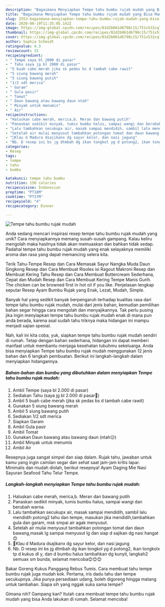 ```yaml
---
description: "Bagaimana Menyiapkan Tempe tahu bumbu rujak mudah yang Bisa Manjain Lidah"
title: "Bagaimana Menyiapkan Tempe tahu bumbu rujak mudah yang Bisa Manjain Lidah"
slug: 2553-bagaimana-menyiapkan-tempe-tahu-bumbu-rujak-mudah-yang-bisa-manjain-lidah
date: 2020-08-19T11:35:05.142Z
image: https://img-global.cpcdn.com/recipes/01d2b061d6798c15/751x532cq70/tempe-tahu-bumbu-rujak-mudah-foto-resep-utama.jpg
thumbnail: https://img-global.cpcdn.com/recipes/01d2b061d6798c15/751x532cq70/tempe-tahu-bumbu-rujak-mudah-foto-resep-utama.jpg
cover: https://img-global.cpcdn.com/recipes/01d2b061d6798c15/751x532cq70/tempe-tahu-bumbu-rujak-mudah-foto-resep-utama.jpg
author: Sophia Schmidt
ratingvalue: 4.3
reviewcount: 15
recipeingredient:
- " Tempe saya bl 2000 di pasar"
- " Tahu saya jg bl 2000 di pasar"
- "5 buah cabe merah jika sk pedas bs d tambah cabe rawit"
- "5 siung bawang merah"
- "5 siung bawang putih"
- "1/2 sdt merica"
- " Garam"
- " Gula pasir"
- " Tomat"
- " Daun bawang atau bawang daun ntah"
- " Minyak untuk menumis"
- " Air"
recipeinstructions:
- "Haluskan cabe merah, merica,b. Meran dan bawang putih"
- "Panaskan sedikit minyak, tumis bumbu halus, sampai wangi dan berubah warna."
- "Lalu tambahkan secukupx air, masak sampai mendidih, sambil lalu mendidih potong2 tahu dan tempe, masukan jika mendidih,tambahkan gula dan garam, msk smpai air agak menyusut."
- "Setelah air mulai menyusut tambahkan potongan tomat dan daun bawang,masak lg sampai menyusut lg dan siap d sajikan dg nasi hangat😊"
- "🌺Klau d Madura dsajikanx dg sayur kelor, dan nasi jagung"
- "Nb. D resep ini bs jg dtmbah dg ikan tongkol yg d potong2, ikan tongkolx tp d kukus dl y, dan d bumbu halus tambahkan dg kunyit, langkah2 semuax sm bunda, selamat mencoba😊😊😊"
categories:
- Resep
tags:
- tempe
- tahu
- bumbu

katakunci: tempe tahu bumbu 
nutrition: 150 calories
recipecuisine: Indonesian
preptime: "PT18M"
cooktime: "PT37M"
recipeyield: "4"
recipecategory: Dinner

---
```



![Tempe tahu bumbu rujak mudah](https://img-global.cpcdn.com/recipes/01d2b061d6798c15/751x532cq70/tempe-tahu-bumbu-rujak-mudah-foto-resep-utama.jpg)

Anda sedang mencari inspirasi resep tempe tahu bumbu rujak mudah yang unik? Cara menyiapkannya memang susah-susah gampang. Kalau keliru mengolah maka hasilnya tidak akan memuaskan dan bahkan tidak sedap. Padahal tempe tahu bumbu rujak mudah yang enak selayaknya memiliki aroma dan rasa yang dapat memancing selera kita.

Terik Tahu-Tempe Resep dan Cara Memasak Sayur Nangka Muda Daun Singkong Resep dan Cara Membuat Risoles isi Ragout Makroni Resep dan Membuat Kering Tahu Resep dan Cara Membuat Buttercream Sederhana, Cepat dan Mudah Resep dan Cara Membuat Kering Tempe Manis Gurih. The chicken can be browned first in hot oil if you like. Penjelasan lengkap seputar Resep Ayam Bumbu Rujak yang Enak, Lezat, Mudah, Simple.

Banyak hal yang sedikit banyak berpengaruh terhadap kualitas rasa dari tempe tahu bumbu rujak mudah, mulai dari jenis bahan, kemudian pemilihan bahan segar hingga cara mengolah dan menyajikannya. Tak perlu pusing jika ingin menyiapkan tempe tahu bumbu rujak mudah enak di mana pun anda berada, karena asal sudah tahu triknya maka hidangan ini mampu menjadi sajian spesial.


Nah, kali ini kita coba, yuk, siapkan tempe tahu bumbu rujak mudah sendiri di rumah. Tetap dengan bahan sederhana, hidangan ini dapat memberi manfaat untuk membantu menjaga kesehatan tubuhmu sekeluarga. Anda bisa menyiapkan Tempe tahu bumbu rujak mudah menggunakan 12 jenis bahan dan 6 langkah pembuatan. Berikut ini langkah-langkah dalam menyiapkan hidangannya.

<!--inarticleads1-->

##### Bahan-bahan dan bumbu yang dibutuhkan dalam menyiapkan Tempe tahu bumbu rujak mudah:

1. Ambil  Tempe (saya bl 2.000 di pasar)
1. Sediakan  Tahu (saya jg bl 2.000 di pasar🤭)
1. Ambil 5 buah cabe merah (jika sk pedas bs d tambah cabe rawit)
1. Gunakan 5 siung bawang merah
1. Ambil 5 siung bawang putih
1. Sediakan 1/2 sdt merica
1. Siapkan  Garam
1. Ambil  Gula pasir
1. Ambil  Tomat
1. Gunakan  Daun bawang atau bawang daun (ntah😑)
1. Ambil  Minyak untuk menumis
1. Ambil  Air


Resepnya juga sangat simpel dan siap dalam. Rujak tahu, jawaban untuk kamu yang ingin camilan segar dan sehat saat jam-jam kritis lapar. Minimalis dan mudah diolah, berikut resepnya! Ayam Daging Mie Nasi Sayuran Seafood Tahu Telur Tempe. 

<!--inarticleads2-->

##### Langkah-langkah menyiapkan Tempe tahu bumbu rujak mudah:

1. Haluskan cabe merah, merica,b. Meran dan bawang putih
1. Panaskan sedikit minyak, tumis bumbu halus, sampai wangi dan berubah warna.
1. Lalu tambahkan secukupx air, masak sampai mendidih, sambil lalu mendidih potong2 tahu dan tempe, masukan jika mendidih,tambahkan gula dan garam, msk smpai air agak menyusut.
1. Setelah air mulai menyusut tambahkan potongan tomat dan daun bawang,masak lg sampai menyusut lg dan siap d sajikan dg nasi hangat😊
1. 🌺Klau d Madura dsajikanx dg sayur kelor, dan nasi jagung
1. Nb. D resep ini bs jg dtmbah dg ikan tongkol yg d potong2, ikan tongkolx tp d kukus dl y, dan d bumbu halus tambahkan dg kunyit, langkah2 semuax sm bunda, selamat mencoba😊😊😊


Bakar Goreng Kukus Panggang Rebus Tumis. Cara membuat tahu tempe bumbu rujak juga mudah kok. Pertama, iris dadu tahu dan tempe secukupnya. Jika punya persediaan udang, boleh digoreng hingga matang untuk tambahan. Siapa sih yang nggak suka sama tempe? 

Gimana nih? Gampang kan? Itulah cara membuat tempe tahu bumbu rujak mudah yang bisa Anda lakukan di rumah. Selamat mencoba!

